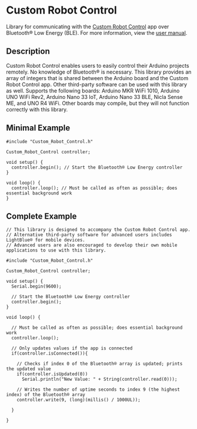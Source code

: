 # Custom Robot Control

Library for communicating with the [Custom Robot Control](https://play.google.com/store/apps/details?id=com.lf.customrobotcontrol) app over Bluetooth® Low Energy (BLE). For more information, view the [user manual](https://musician-app-pro.web.app/manual.pdf).

## Description

Custom Robot Control enables users to easily control their Arduino projects remotely. No knowledge of Bluetooth® is necessary. This library provides an array of integers that is shared between the Arduino board and the Custom Robot Control app. Other third-party software can be used with this library as well. Supports the following boards: Arduino MKR WiFi 1010, Arduino UNO WiFi Rev2, Arduino Nano 33 IoT, Arduino Nano 33 BLE, Nicla Sense ME, and UNO R4 WiFi. Other boards may compile, but they will not function correctly with this library. 

## Minimal Example

```
#include "Custom_Robot_Control.h"

Custom_Robot_Control controller;

void setup() {
  controller.begin(); // Start the Bluetooth® Low Energy controller
}

void loop() {
  controller.loop(); // Must be called as often as possible; does essential background work
}
```

## Complete Example

```
// This library is designed to accompany the Custom Robot Control app.
// Alternative third-party software for advanced users includes LightBlue® for mobile devices.
// Advanced users are also encouraged to develop their own mobile applications to use with this library.

#include "Custom_Robot_Control.h"

Custom_Robot_Control controller;

void setup() {
  Serial.begin(9600);
  
  // Start the Bluetooth® Low Energy controller
  controller.begin();
}

void loop() {

  // Must be called as often as possible; does essential background work
  controller.loop();

  // Only updates values if the app is connected
  if(controller.isConnected()){
    
    // Checks if index 0 of the Bluetooth® array is updated; prints the updated value
    if(controller.isUpdated(0))
      Serial.println("New Value: " + String(controller.read(0)));
    
    // Writes the number of uptime seconds to index 9 (the highest index) of the Bluetooth® array
    controller.write(9, (long)(millis() / 1000UL));
  
  }

}
```


